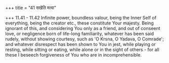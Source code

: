 +++
title = "41 सखेति मत्वा"

+++
11.41 - 11.42 Infinite power, boundless valour, being the Inner Self of everything, being the creator etc., these constitute Your majesty. Being ignorant of this, and considering You only as a friend, and out of conseent love, or negligence born of life-long familiarity, whatever has been said rudely, without showing courtesy, such as 'O Krsna, O Yadava,
O Comrade'; and whatever disrespect has been shown to You in jest, while playing or resting, while sitting or eating, while alone or in the sight of others - for all these I beseech forgiveness of You who are in incomprehensible.
